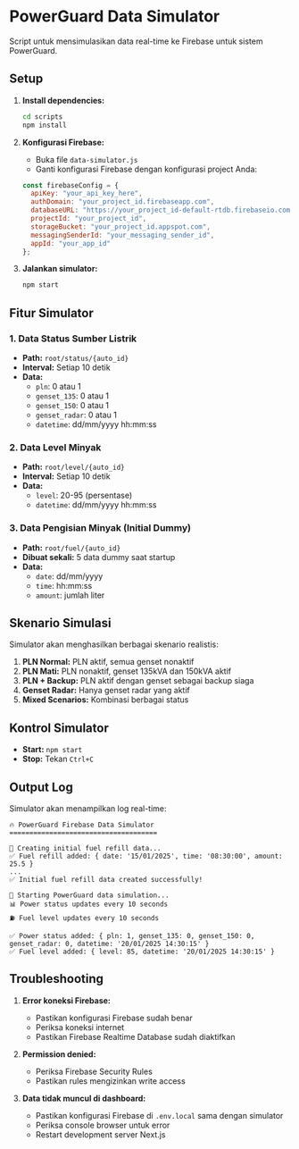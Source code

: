 # PowerGuard Data Simulator

Script untuk mensimulasikan data real-time ke Firebase untuk sistem PowerGuard.

## Setup

1. **Install dependencies:**
   ```bash
   cd scripts
   npm install
   ```

2. **Konfigurasi Firebase:**
   - Buka file `data-simulator.js`
   - Ganti konfigurasi Firebase dengan konfigurasi project Anda:
   ```javascript
   const firebaseConfig = {
     apiKey: "your_api_key_here",
     authDomain: "your_project_id.firebaseapp.com",
     databaseURL: "https://your_project_id-default-rtdb.firebaseio.com/",
     projectId: "your_project_id",
     storageBucket: "your_project_id.appspot.com",
     messagingSenderId: "your_messaging_sender_id",
     appId: "your_app_id"
   };
   ```

3. **Jalankan simulator:**
   ```bash
   npm start
   ```

## Fitur Simulator

### 1. Data Status Sumber Listrik
- **Path:** `root/status/{auto_id}`
- **Interval:** Setiap 10 detik
- **Data:**
  - `pln`: 0 atau 1
  - `genset_135`: 0 atau 1
  - `genset_150`: 0 atau 1
  - `genset_radar`: 0 atau 1
  - `datetime`: dd/mm/yyyy hh:mm:ss

### 2. Data Level Minyak
- **Path:** `root/level/{auto_id}`
- **Interval:** Setiap 10 detik
- **Data:**
  - `level`: 20-95 (persentase)
  - `datetime`: dd/mm/yyyy hh:mm:ss

### 3. Data Pengisian Minyak (Initial Dummy)
- **Path:** `root/fuel/{auto_id}`
- **Dibuat sekali:** 5 data dummy saat startup
- **Data:**
  - `date`: dd/mm/yyyy
  - `time`: hh:mm:ss
  - `amount`: jumlah liter

## Skenario Simulasi

Simulator akan menghasilkan berbagai skenario realistis:

1. **PLN Normal:** PLN aktif, semua genset nonaktif
2. **PLN Mati:** PLN nonaktif, genset 135kVA dan 150kVA aktif
3. **PLN + Backup:** PLN aktif dengan genset sebagai backup siaga
4. **Genset Radar:** Hanya genset radar yang aktif
5. **Mixed Scenarios:** Kombinasi berbagai status

## Kontrol Simulator

- **Start:** `npm start`
- **Stop:** Tekan `Ctrl+C`

## Output Log

Simulator akan menampilkan log real-time:
```
🔥 PowerGuard Firebase Data Simulator
=====================================

🔄 Creating initial fuel refill data...
✅ Fuel refill added: { date: '15/01/2025', time: '08:30:00', amount: 25.5 }
...
✅ Initial fuel refill data created successfully!

🚀 Starting PowerGuard data simulation...
📊 Power status updates every 10 seconds
⛽ Fuel level updates every 10 seconds

✅ Power status added: { pln: 1, genset_135: 0, genset_150: 0, genset_radar: 0, datetime: '20/01/2025 14:30:15' }
✅ Fuel level added: { level: 85, datetime: '20/01/2025 14:30:15' }
```

## Troubleshooting

1. **Error koneksi Firebase:**
   - Pastikan konfigurasi Firebase sudah benar
   - Periksa koneksi internet
   - Pastikan Firebase Realtime Database sudah diaktifkan

2. **Permission denied:**
   - Periksa Firebase Security Rules
   - Pastikan rules mengizinkan write access

3. **Data tidak muncul di dashboard:**
   - Pastikan konfigurasi Firebase di `.env.local` sama dengan simulator
   - Periksa console browser untuk error
   - Restart development server Next.js